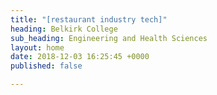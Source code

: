 ```yaml
---
title: "[restaurant industry tech]"
heading: Belkirk College
sub_heading: Engineering and Health Sciences
layout: home
date: 2018-12-03 16:25:45 +0000
published: false

---
```

